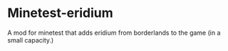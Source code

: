 # Minetest-eridium
A mod for minetest that adds eridium from borderlands to the game (in a small capacity.)
